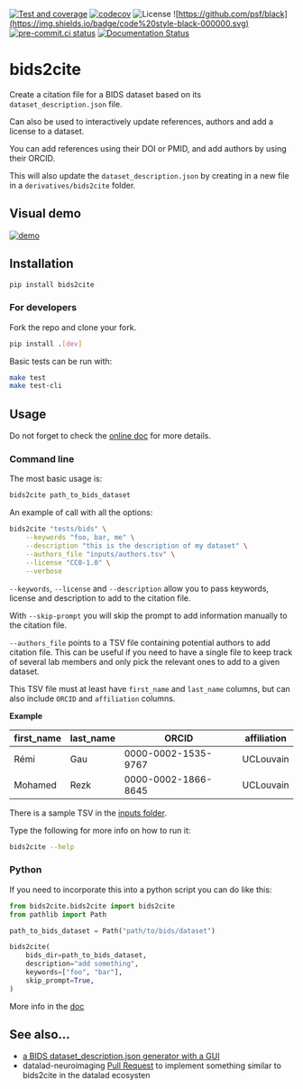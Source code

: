 [![Test and coverage](https://github.com/Remi-Gau/bids2cite/actions/workflows/test_and_coverage.yml/badge.svg?branch=main)](https://github.com/Remi-Gau/bids2cite/actions/workflows/test_and_coverage.yml)
[![codecov](https://codecov.io/gh/Remi-Gau/bids2cite/branch/main/graph/badge.svg?token=UBE490738A)](https://codecov.io/gh/Remi-Gau/bids2cite)
![License](https://img.shields.io/badge/license-GPL3-blue.svg)
![https://github.com/psf/black](https://img.shields.io/badge/code%20style-black-000000.svg)
[![pre-commit.ci status](https://results.pre-commit.ci/badge/github/Remi-Gau/bids2cite/main.svg)](https://results.pre-commit.ci/latest/github/Remi-Gau/bids2cite/main)
[![Documentation Status](https://readthedocs.org/projects/bids2cite/badge/?version=latest)](https://bids2cite.readthedocs.io/en/latest/?badge=latest)

# bids2cite

Create a citation file for a BIDS dataset based on its
`dataset_description.json` file.

Can also be used to interactively update references, authors and add a license
to a dataset.

You can add references using their DOI or PMID, and add authors by using their
ORCID.

This will also update the `dataset_description.json` by creating in a new file
in a `derivatives/bids2cite` folder.

## Visual demo

[![demo](https://user-images.githubusercontent.com/6961185/194825672-d7af29d1-62db-49bf-8d74-9d4fa8d32b32.png)](https://www.youtube.com/embed/BXSW5KGoQRY)

## Installation

```bash
pip install bids2cite
```

### For developers

Fork the repo and clone your fork.

```bash
pip install .[dev]
```

Basic tests can be run with:

```bash
make test
make test-cli
```

## Usage

Do not forget to check the [online doc](https://bids2cite.readthedocs.io) for
more details.

### Command line

The most basic usage is:

```bash
bids2cite path_to_bids_dataset
```

An example of call with all the options:

```bash
bids2cite "tests/bids" \
    --keywords "foo, bar, me" \
    --description "this is the description of my dataset" \
    --authors_file "inputs/authors.tsv" \
    --license "CC0-1.0" \
    --verbose
```

`--keywords`, `--license` and `--description` allow you to pass
keywords, license and description to add to the citation file.

With `--skip-prompt` you will skip the prompt to add information manually
to the citation file.

`--authors_file` points to a TSV file containing potential authors to add
citation file. This can be useful if you need to have a single file to keep
track of several lab members and only pick the relevant ones to add to a given
dataset.

This TSV file must at least have `first_name` and `last_name` columns, but can
also include `ORCID` and `affiliation` columns.

**Example**

| first_name | last_name | ORCID               | affiliation |
| ---------- | --------- | ------------------- | ----------- |
| Rémi       | Gau       | 0000-0002-1535-9767 | UCLouvain   |
| Mohamed    | Rezk      | 0000-0002-1866-8645 | UCLouvain   |

There is a sample TSV in the
[inputs folder](https://github.com/Remi-Gau/bids2cite/tree/main/inputs).

Type the following for more info on how to run it:

```bash
bids2cite --help
```

### Python

If you need to incorporate this into a python script you can do like this:

```python
from bids2cite.bids2cite import bids2cite
from pathlib import Path

path_to_bids_dataset = Path("path/to/bids/dataset")

bids2cite(
    bids_dir=path_to_bids_dataset,
    description="add something",
    keywords=["foo", "bar"],
    skip_prompt=True,
)
```

More info in the
[doc](https://bids2cite.readthedocs.io/en/latest/bids2cite.html#bids2cite.bids2cite.main)

## See also...

- [a BIDS dataset_description.json generator with a GUI](https://github.com/tolik-g/BIDS_GUI_dataset_description)
- datalad-neuroimaging
  [Pull Request](https://github.com/bids-standard/bids-specification/issues/901)
  to implement something similar to bids2cite in the datalad ecosysten
